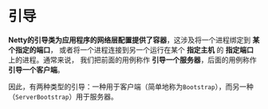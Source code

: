 引导
======================================================================
**Netty的引导类为应用程序的网络层配置提供了容器**，这涉及将一个进程绑定到 **某个指定的端口**，
或者将一个进程连接到另一个运行在某个 **指定主机** 的 **指定端口** 上的进程。通常来说，
我们把前面的用例称作 **引导一个服务器**，后面的用例称作 **引导一个客户端**。

因此，有两种类型的引导：一种用于客户端（简单地称为`Bootstrap`），而另一种（`ServerBootstrap`）用于服务器。